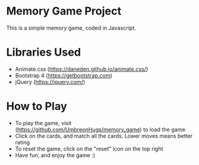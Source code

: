 # Memory Game Project
This is a simple memory game, coded in Javascript.

# Libraries Used
  - Animate.css (https://daneden.github.io/animate.css/)
  - Bootstrap 4 (https://getbootstrap.com)
  - jQuery (https://jquery.com/)

# How to Play
  - To play the game, visit (https://github.com/UmbreonHugs/memory_game) to load the game
  - Click on the cards, and match all the cards. Lower moves means better rating
  - To reset the game, click on the "reset" icon on the top right
  - Have fun, and enjoy the game :)
